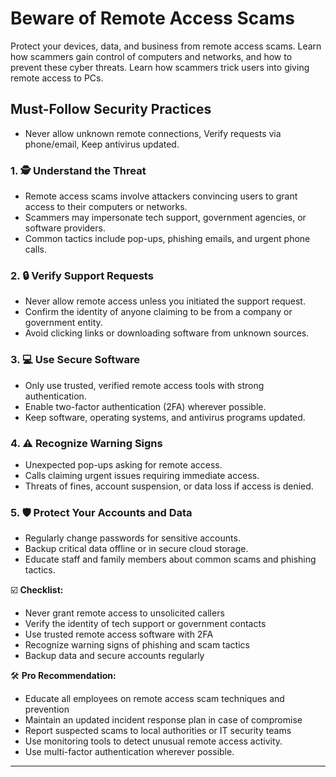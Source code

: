 # Beware of Remote Access Scams
Protect your devices, data, and business from remote access scams. Learn how scammers gain control of computers and networks, and how to prevent these cyber threats.  Learn how scammers trick users into giving remote access to PCs.


## Must-Follow Security Practices
- Never allow unknown remote connections, Verify requests via phone/email, Keep antivirus updated.

### 1. 🕵️ Understand the Threat
- Remote access scams involve attackers convincing users to grant access to their computers or networks.  
- Scammers may impersonate tech support, government agencies, or software providers.  
- Common tactics include pop-ups, phishing emails, and urgent phone calls.  

### 2. 🔒 Verify Support Requests
- Never allow remote access unless you initiated the support request.  
- Confirm the identity of anyone claiming to be from a company or government entity.  
- Avoid clicking links or downloading software from unknown sources.  

### 3. 💻 Use Secure Software
- Only use trusted, verified remote access tools with strong authentication.  
- Enable two-factor authentication (2FA) wherever possible.  
- Keep software, operating systems, and antivirus programs updated.  

### 4. ⚠️ Recognize Warning Signs
- Unexpected pop-ups asking for remote access.  
- Calls claiming urgent issues requiring immediate access.  
- Threats of fines, account suspension, or data loss if access is denied.  

### 5. 🛡️ Protect Your Accounts and Data
- Regularly change passwords for sensitive accounts.  
- Backup critical data offline or in secure cloud storage.  
- Educate staff and family members about common scams and phishing tactics.  

☑️ **Checklist:**
- Never grant remote access to unsolicited callers  
- Verify the identity of tech support or government contacts  
- Use trusted remote access software with 2FA  
- Recognize warning signs of phishing and scam tactics  
- Backup data and secure accounts regularly  

🛠 **Pro Recommendation:**  
- Educate all employees on remote access scam techniques and prevention  
- Maintain an updated incident response plan in case of compromise  
- Report suspected scams to local authorities or IT security teams  
- Use monitoring tools to detect unusual remote access activity.
- Use multi-factor authentication wherever possible.

---
